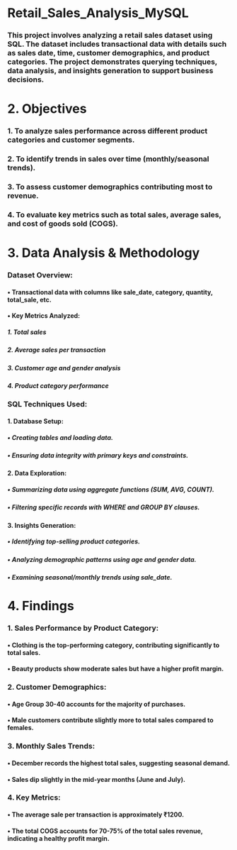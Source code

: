 # Retail_Sales_Analysis_MySQL
### This project involves analyzing a retail sales dataset using SQL. The dataset includes transactional data with details such as sales date, time, customer demographics, and product categories. The project demonstrates querying techniques, data analysis, and insights generation to support business decisions.
# 2. Objectives
### 1. To analyze sales performance across different product categories and customer segments.
### 2. To identify trends in sales over time (monthly/seasonal trends).
### 3. To assess customer demographics contributing most to revenue.
### 4. To evaluate key metrics such as total sales, average sales, and cost of goods sold (COGS).
# 3. Data Analysis & Methodology
### Dataset Overview:
#### • Transactional data with columns like sale_date, category, quantity, total_sale, etc.
#### • Key Metrics Analyzed:
##### 1. Total sales
##### 2. Average sales per transaction
##### 3. Customer age and gender analysis
##### 4. Product category performance
### SQL Techniques Used:
#### 1. Database Setup:
##### • Creating tables and loading data.
##### • Ensuring data integrity with primary keys and constraints.
#### 2. Data Exploration:
##### • Summarizing data using aggregate functions (SUM, AVG, COUNT).
##### • Filtering specific records with WHERE and GROUP BY clauses.
#### 3. Insights Generation:
##### • Identifying top-selling product categories.
##### • Analyzing demographic patterns using age and gender data.
##### • Examining seasonal/monthly trends using sale_date.
# 4. Findings
### 1. Sales Performance by Product Category:
#### • Clothing is the top-performing category, contributing significantly to total sales.
#### • Beauty products show moderate sales but have a higher profit margin.
### 2. Customer Demographics:
#### • Age Group 30-40 accounts for the majority of purchases.
#### • Male customers contribute slightly more to total sales compared to females.
### 3. Monthly Sales Trends:
#### • December records the highest total sales, suggesting seasonal demand.
#### • Sales dip slightly in the mid-year months (June and July).
### 4. Key Metrics:
#### • The average sale per transaction is approximately ₹1200.
#### • The total COGS accounts for 70-75% of the total sales revenue, indicating a healthy profit margin.
